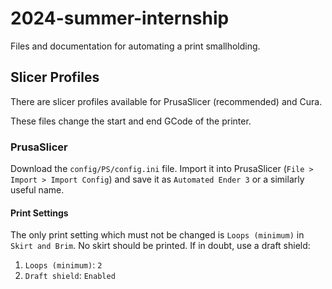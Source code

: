 # 2024-summer-internship
Files and documentation for automating a print smallholding.

## Slicer Profiles
There are slicer profiles available for PrusaSlicer (recommended) and Cura. 

These files change the start and end GCode of the printer.

### PrusaSlicer
Download the `config/PS/config.ini` file. Import it into PrusaSlicer (`File > Import > Import Config`) and save it as `Automated Ender 3` or a similarly useful name.

#### Print Settings
The only print setting which must not be changed is `Loops (minimum)` in `Skirt and Brim`. No skirt should be printed. If in doubt, use a draft shield:
1. `Loops (minimum)`: `2`
2. `Draft shield`: `Enabled`
